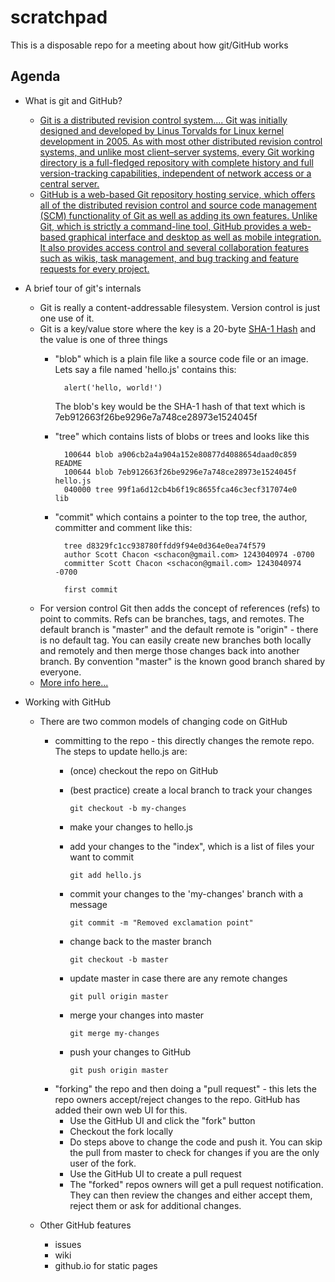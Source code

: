 # scratchpad
This is a disposable repo for a meeting about how git/GitHub works

## Agenda

- What is git and GitHub?
    - [Git is a distributed revision control system.... Git was initially designed and developed by Linus Torvalds for Linux kernel development in 2005. As with most other distributed revision control systems, and unlike most client–server systems, every Git working directory is a full-fledged repository with complete history and full version-tracking capabilities, independent of network access or a central server.](http://en.wikipedia.org/wiki/Git_%28software%29)
    - [GitHub is a web-based Git repository hosting service, which offers all of the distributed revision control and source code management (SCM) functionality of Git as well as adding its own features. Unlike Git, which is strictly a command-line tool, GitHub provides a web-based graphical interface and desktop as well as mobile integration. It also provides access control and several collaboration features such as wikis, task management, and bug tracking and feature requests for every project.](http://en.wikipedia.org/wiki/GitHub)

- A brief tour of git's internals
    - Git is really a content-addressable filesystem.  Version control is just one use of it.
    - Git is a key/value store where the key is a 20-byte [SHA-1 Hash](http://en.wikipedia.org/wiki/SHA-1) and the value is one of three things
        - "blob" which is a plain file like a source code file or an image.  Lets say a file named 'hello.js' contains this:
        
                alert('hello, world!')
            The blob's key would be the SHA-1 hash of that text which is 7eb912663f26be9296e7a748ce28973e1524045f
        - "tree" which contains lists of blobs or trees and looks like this
        
                100644 blob a906cb2a4a904a152e80877d4088654daad0c859      README
                100644 blob 7eb912663f26be9296e7a748ce28973e1524045f      hello.js
                040000 tree 99f1a6d12cb4b6f19c8655fca46c3ecf317074e0      lib

        - "commit" which contains a pointer to the top tree, the author, committer and comment like this:
        
                tree d8329fc1cc938780ffdd9f94e0d364e0ea74f579
                author Scott Chacon <schacon@gmail.com> 1243040974 -0700
                committer Scott Chacon <schacon@gmail.com> 1243040974 -0700

                first commit
    - For version control Git then adds the concept of references (refs) to point to commits.  Refs can be branches, tags, and remotes.  The default branch is "master" and the default remote is "origin" - there is no default tag.  You can easily create new branches both locally and remotely and then merge those changes back into another branch.  By convention "master" is the known good branch shared by everyone.
    - [More info here...](http://git-scm.com/book/en/v1/Git-Internals)

- Working with GitHub
    - There are two common models of changing code on GitHub
        - committing to the repo - this directly changes the remote repo.  The steps to update hello.js are:
          - (once) checkout the repo on GitHub
          - (best practice) create a local branch to track your changes
          
                git checkout -b my-changes
              
          - make your changes to hello.js
          - add your changes to the "index", which is a list of files your want to commit
          
                git add hello.js
              
          - commit your changes to the 'my-changes' branch with a message
          
                git commit -m "Removed exclamation point"
              
          - change back to the master branch
          
                git checkout -b master
              
          - update master in case there are any remote changes
          
                git pull origin master
              
          - merge your changes into master
          
                git merge my-changes
              
          - push your changes to GitHub
          
                git push origin master
              
        - "forking" the repo and then doing a "pull request" - this lets the repo owners accept/reject changes to the repo.  GitHub has added their own web UI for this.
          - Use the GitHub UI and click the "fork" button
          - Checkout the fork locally
          - Do steps above to change the code and push it.  You can skip the pull from master to check for changes if you are the only user of the fork.
          - Use the GitHub UI to create a pull request
          - The "forked" repos owners will get a pull request notification.  They can then review the changes and either accept them, reject them or ask for additional changes.
          
    - Other GitHub features
        -  issues
        -  wiki
        -  github.io for static pages
        
